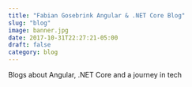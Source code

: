 ```yaml
---
title: "Fabian Gosebrink Angular & .NET Core Blog"
slug: "blog"
image: banner.jpg
date: 2017-10-31T22:27:21-05:00
draft: false
category: blog
---
```


Blogs about Angular, .NET Core and a journey in tech

